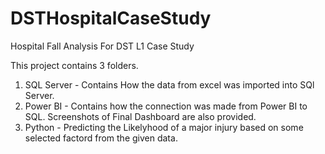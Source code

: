 # DSTHospitalCaseStudy
Hospital Fall Analysis For DST L1 Case Study

This project contains 3 folders.
1. SQL Server - Contains How the data from excel was imported into SQl Server.
2. Power BI - Contains how the connection was made from Power BI to SQL. Screenshots of Final Dashboard are also provided.
3. Python - Predicting the Likelyhood of a major injury based on some selected factord from the given data.

